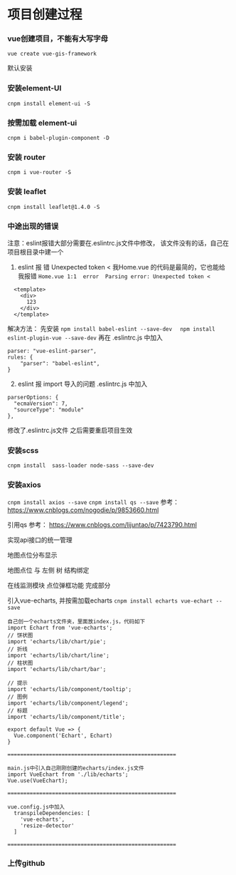 # 项目创建过程
### vue创建项目，不能有大写字母
```
vue create vue-gis-framework
```
默认安装

### 安装element-UI
```
cnpm install element-ui -S
```
### 按需加载 element-ui
```
cnpm i babel-plugin-component -D
```
### 安装 router
```
cnpm i vue-router -S
```
### 安装 leaflet
```
cnpm install leaflet@1.4.0 -S
```
### 中途出现的错误
注意：eslint报错大部分需要在.eslintrc.js文件中修改，
该文件没有的话，自己在项目根目录中建一个
1. eslint 报 错 Unexpected token <
我Home.vue 的代码是最简的，它也能给我报错
`
  Home.vue
  1:1  error  Parsing error: Unexpected token <
`  
```
  <template>
    <div>
      123
    </div>
  </template>
```
解决方法：
先安装
` npm install babel-eslint --save-dev  `
` npm install eslint-plugin-vue --save-dev`
再在 .eslintrc.js 中加入
```
parser: "vue-eslint-parser",
rules: {
    "parser": "babel-eslint",
}
```

2. eslint 报 import 导入的问题
.eslintrc.js 中加入
```
parserOptions: {
  "ecmaVersion": 7,
  "sourceType": "module"
},
```
修改了.eslintrc.js文件 之后需要重启项目生效

### 安装scss
`cnpm install  sass-loader node-sass --save-dev`

### 安装axios
`cnpm install axios --save`
`cnpm install qs --save`
参考：https://www.cnblogs.com/nogodie/p/9853660.html

引用qs 参考：
https://www.cnblogs.com/lijuntao/p/7423790.html

实现api接口的统一管理

地图点位分布显示

地图点位 与 左侧 树 结构绑定

在线监测模块 点位弹框功能 完成部分

引入vue-echarts, 并按需加载echarts
`cnpm install echarts vue-echart --save`
```
自己创一个echarts文件夹，里面放index.js，代码如下
import Echart from 'vue-echarts';
// 饼状图
import 'echarts/lib/chart/pie';
// 折线
import 'echarts/lib/chart/line';
// 柱状图
import 'echarts/lib/chart/bar';

// 提示
import 'echarts/lib/component/tooltip';
// 图例
import 'echarts/lib/component/legend';
// 标题
import 'echarts/lib/component/title';

export default Vue => {
  Vue.component('Echart', Echart)
}

=====================================================

main.js中引入自己刚刚创建的echarts/index.js文件
import VueEchart from './lib/echarts';
Vue.use(VueEchart);

=====================================================

vue.config.js中加入
  transpileDependencies: [
    'vue-echarts',
    'resize-detector'
  ]
  
=====================================================  

```
### 上传github